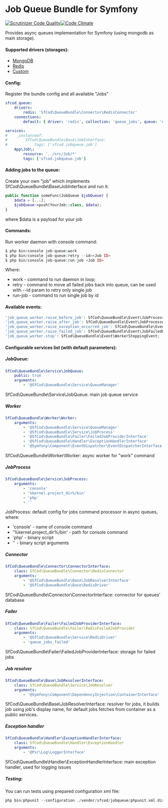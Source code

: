 Job Queue Bundle for Symfony
======================================================

[![Scrutinizer Code Quality](https://scrutinizer-ci.com/g/sfcod/jobqueue/badges/quality-score.png?b=master)](https://scrutinizer-ci.com/g/sfcod/jobqueue/?branch=master)[![Code Climate](https://codeclimate.com/github/sfcod/jobqueue/badges/gpa.svg)](https://codeclimate.com/github/sfcod/jobqueue)

Provides async queues implementation for Symfony (using mongodb as main storage).

#### Supported drivers (storages):
- [MongoDB](Doc/mongodb.md)
- [Redis](Doc/redis.md)
- [Custom](Doc/custom.md)

#### Config:
Register the bundle config and all available "Jobs"
```yaml
sfcod_queue:
    drivers:
        redis: 'SfCod\QueueBundle\Connector\RedisConnector'
    connections:
        default: { driver: 'redis', collection: 'queue_jobs', queue: 'default', expire: 360, limit: 2 }  

services:
#    _instanceof:
#        SfCod\QueueBundle\Base\JobInterface:
#            tags: ['sfcod.jobqueue.job']
    App\Job\:
        resource: '../src/Job/*'
        tags: ['sfcod.jobqueue.job']
```

#### Adding jobs to the queue:

Create your own "job" which implements SfCod\QueueBundle\Base\JobInterface and run it: 

```php
public function someFunc(JobQueue $jobQueue) {
    $data = [...];
    $jobQueue->push(YourJob::class, $data);
}
```
where $data is a payload for your job

#### Commands:

Run worker daemon with console command: 
```php
$ php bin/console job-queue:work
$ php bin/console job-queue:retry --id=<Job ID>
$ php bin/console job-queue:run-job <Job ID>
```

Where: 
- work - command to run daemon in loop;
- retry - command to move all failed jobs back into queue, can be used with --id param to retry only single job
- run-job - command to run single job by id

#### Available events:
```php
'job_queue_worker.raise_before_job': SfCod\QueueBundle\Event\JobProcessingEvent;
'job_queue_worker.raise_after_job': SfCod\QueueBundle\Event\JobProcessedEvent;
'job_queue_worker.raise_exception_occurred_job': SfCod\QueueBundle\Event\JobExceptionOccurredEvent;
'job_queue_worker.raise_failed_job': SfCod\QueueBundle\Event\JobFailedEvent;
'job_queue_worker.stop': SfCod\QueueBundle\Event\WorkerStoppingEvent;
```

#### Configurable services list (with default parameters):

##### JobQueue:
```yaml
SfCod\QueueBundle\Service\JobQueue:
    public: true
    arguments:
        - '@SfCod\QueueBundle\Service\QueueManager'
```
SfCod\QueueBundle\Service\JobQueue: main job queue service

##### Worker
```yaml
SfCod\QueueBundle\Worker\Worker:
    arguments:
        - '@SfCod\QueueBundle\Service\QueueManager'
        - '@SfCod\QueueBundle\Service\JobProcess'
        - '@SfCod\QueueBundle\Failer\FailedJobProviderInterface'
        - '@SfCod\QueueBundle\Handler\ExceptionHandlerInterface'
        - '@Symfony\Component\EventDispatcher\EventDispatcherInterface'
```
SfCod\QueueBundle\Worker\Worker: async worker for "work" command

##### JobProcess
```yaml
SfCod\QueueBundle\Service\JobProcess:
    arguments:
        - 'console'
        - '%kernel.project_dir%/bin'
        - 'php'
        - ''
``` 
JobProcess: default config for jobs command processor in async queues, where:
- 'console' - name of console command 
- '%kernel.project_dir%/bin' - path for console command
- 'php' - binary script
- '' - binary script arguments

##### Connector
```yaml
SfCod\QueueBundle\Connector\ConnectorInterface:
    class: SfCod\QueueBundle\Connector\RedisConnector
    arguments:
        - '@SfCod\QueueBundle\Base\JobResolverInterface'
        - '@SfCod\QueueBundle\Base\RedisDriver'
```
SfCod\QueueBundle\Connector\ConnectorInterface: connector for queues' database

##### Failer
```yaml
SfCod\QueueBundle\Failer\FailedJobProviderInterface:
    class: SfCod\QueueBundle\Failer\RedisFailedJobProvider
    arguments:
        - '@SfCod\QueueBundle\Service\RedisDriver'
        - 'queue_jobs_failed'
```
SfCod\QueueBundle\Failer\FailedJobProviderInterface: storage for failed jobs

##### Job resolver
```yaml
SfCod\QueueBundle\Base\JobResolverInterface:
    class: SfCod\QueueBundle\Service\JobResolver
    arguments:
        - '@Symfony\Component\DependencyInjection\ContainerInterface'
```
SfCod\QueueBundle\Base\JobResolverInterface: resolver for jobs, it builds job using job's display name, for default jobs fetches from container as a public services.

##### Exception handler
```yaml
SfCod\QueueBundle\Handler\ExceptionHandlerInterface:
    class: SfCod\QueueBundle\Handler\ExceptionHandler
    arguments:
        - '@Psr\Log\LoggerInterface'
```
SfCod\QueueBundle\Handler\ExceptionHandlerInterface: main exception handler, used for logging issues

##### Testing:
You can run tests using prepared configuration xml file:
```php
php bin/phpunit --configuration ./vendor/sfcod/jobqueue/phpunit.xml.dist --bootstrap ./vendor/autoload.php
```
